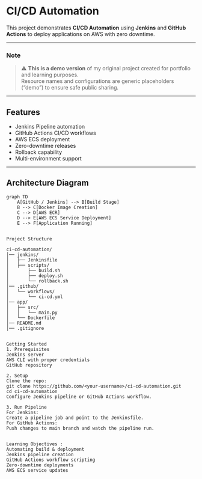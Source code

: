 # CI/CD Automation

This project demonstrates **CI/CD Automation** using **Jenkins** and **GitHub Actions** to deploy applications on AWS with zero downtime.

---

### Note
> ⚠️ **This is a demo version** of my original project created for portfolio and learning purposes.  
> Resource names and configurations are generic placeholders (“demo”) to ensure safe public sharing.

---

## Features
- Jenkins Pipeline automation
- GitHub Actions CI/CD workflows
- AWS ECS deployment
- Zero-downtime releases
- Rollback capability
- Multi-environment support

---

## Architecture Diagram

```mermaid
graph TD
    A[GitHub / Jenkins] --> B[Build Stage]
    B --> C[Docker Image Creation]
    C --> D[AWS ECR]
    D --> E[AWS ECS Service Deployment]
    E --> F[Application Running]


Project Structure

ci-cd-automation/
│── jenkins/
│   ├── Jenkinsfile
│   ├── scripts/
│       ├── build.sh
│       ├── deploy.sh
│       └── rollback.sh
│── .github/
│   └── workflows/
│       └── ci-cd.yml
│── app/
│   ├── src/
│   │   └── main.py
│   └── Dockerfile
│── README.md
│── .gitignore


Getting Started
1. Prerequisites
Jenkins server
AWS CLI with proper credentials
GitHub repository

2. Setup
Clone the repo:
git clone https://github.com/<your-username>/ci-cd-automation.git
cd ci-cd-automation
Configure Jenkins pipeline or GitHub Actions workflow.

3. Run Pipeline
For Jenkins:
Create a pipeline job and point to the Jenkinsfile.
For GitHub Actions:
Push changes to main branch and watch the pipeline run.


Learning Objectives : 
Automating build & deployment
Jenkins pipeline creation
GitHub Actions workflow scripting
Zero-downtime deployments
AWS ECS service updates

